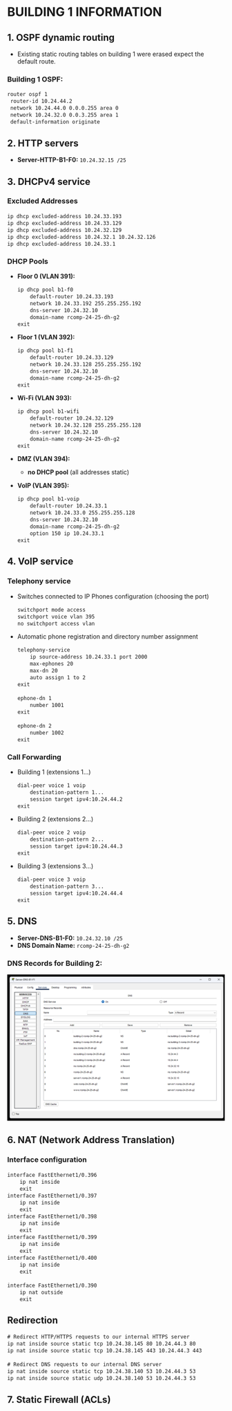 # BUILDING 1 INFORMATION

## 1. OSPF dynamic routing

- Existing static routing tables on building 1 were erased expect the default route.
### **Building 1 OSPF**:
  ```
  router ospf 1
   router-id 10.24.44.2
   network 10.24.44.0 0.0.0.255 area 0
   network 10.24.32.0 0.0.3.255 area 1
   default-information originate
  ```

## 2. HTTP servers

- **Server-HTTP-B1-F0:** `10.24.32.15 /25`

## 3. DHCPv4 service

### Excluded Addresses

```
ip dhcp excluded-address 10.24.33.193
ip dhcp excluded-address 10.24.33.129
ip dhcp excluded-address 10.24.32.129
ip dhcp excluded-address 10.24.32.1 10.24.32.126
ip dhcp excluded-address 10.24.33.1
```

### DHCP Pools

* **Floor 0 (VLAN 391):**

  ```
  ip dhcp pool b1-f0
      default-router 10.24.33.193
      network 10.24.33.192 255.255.255.192
      dns-server 10.24.32.10
      domain-name rcomp-24-25-dh-g2
  exit
  ```

* **Floor 1 (VLAN 392):**

  ```
  ip dhcp pool b1-f1
      default-router 10.24.33.129
      network 10.24.33.128 255.255.255.192
      dns-server 10.24.32.10
      domain-name rcomp-24-25-dh-g2
  exit
  ```

* **Wi-Fi (VLAN 393):**

  ```
  ip dhcp pool b1-wifi
      default-router 10.24.32.129
      network 10.24.32.128 255.255.255.128
      dns-server 10.24.32.10
      domain-name rcomp-24-25-dh-g2
  exit
  ```

* **DMZ (VLAN 394):**

    * **no DHCP pool** (all addresses static)

* **VoIP (VLAN 395):**

  ```
  ip dhcp pool b1-voip
      default-router 10.24.33.1
      network 10.24.33.0 255.255.255.128
      dns-server 10.24.32.10
      domain-name rcomp-24-25-dh-g2
      option 150 ip 10.24.33.1
  exit
  ```

## 4. VoIP service

### Telephony service

- Switches connected to IP Phones configuration (choosing the port)
    ```
    switchport mode access
    switchport voice vlan 395
    no switchport access vlan
    ```

* Automatic phone registration and directory number assignment

  ```
  telephony-service
      ip source-address 10.24.33.1 port 2000
      max-ephones 20
      max-dn 20
      auto assign 1 to 2
  exit

  ephone-dn 1
      number 1001
  exit

  ephone-dn 2
      number 1002
  exit
  ```

### Call Forwarding

- Building 1 (extensions 1...)
    ```
    dial-peer voice 1 voip
        destination-pattern 1...
        session target ipv4:10.24.44.2
    exit
    ```
- Building 2 (extensions 2...)
    ```
    dial-peer voice 2 voip
        destination-pattern 2...
        session target ipv4:10.24.44.3
    exit
    ```
- Building 3 (extensions 3...)
    ```
    dial-peer voice 3 voip
        destination-pattern 3...
        session target ipv4:10.24.44.4
    exit
    ```


## 5. DNS

- **Server-DNS-B1-F0:** `10.24.32.10 /25`
- **DNS Domain Name:** `rcomp-24-25-dh-g2`

### **DNS Records for Building 2**:

![b1-dns-service](config/b1-dns-service.png)

## 6. NAT (Network Address Translation)

### Interface configuration
```
interface FastEthernet1/0.396
    ip nat inside
    exit
interface FastEthernet1/0.397
    ip nat inside
    exit
interface FastEthernet1/0.398
    ip nat inside
    exit
interface FastEthernet1/0.399
    ip nat inside
    exit
interface FastEthernet1/0.400
    ip nat inside
    exit
    
interface FastEthernet1/0.390
    ip nat outside
    exit
```

## Redirection

```
# Redirect HTTP/HTTPS requests to our internal HTTPS server
ip nat inside source static tcp 10.24.38.145 80 10.24.44.3 80 
ip nat inside source static tcp 10.24.38.145 443 10.24.44.3 443 

# Redirect DNS requests to our internal DNS server
ip nat inside source static tcp 10.24.38.140 53 10.24.44.3 53
ip nat inside source static udp 10.24.38.140 53 10.24.44.3 53

```

## 7. Static Firewall (ACLs)

